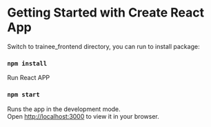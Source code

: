 # Getting Started with Create React App

Switch to trainee_frontend directory, you can run to install package:
### `npm install`

Run React APP
### `npm start`

Runs the app in the development mode.\
Open [http://localhost:3000](http://localhost:3000) to view it in your browser.
